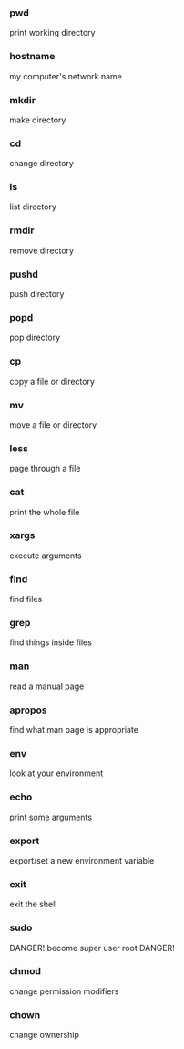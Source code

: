 ### pwd
print working directory
### hostname
my computer's network name
### mkdir
make directory
### cd
change directory
### ls
list directory
### rmdir
remove directory
### pushd
push directory
### popd
pop directory
### cp
copy a file or directory
### mv
move a file or directory
### less
page through a file
### cat
print the whole file
### xargs
execute arguments
### find
find files
### grep
find things inside files
### man
read a manual page
### apropos
find what man page is appropriate
### env
look at your environment
### echo
print some arguments
### export
export/set a new environment variable
### exit
exit the shell
### sudo
DANGER! become super user root DANGER!
### chmod
change permission modifiers
### chown
change ownership

